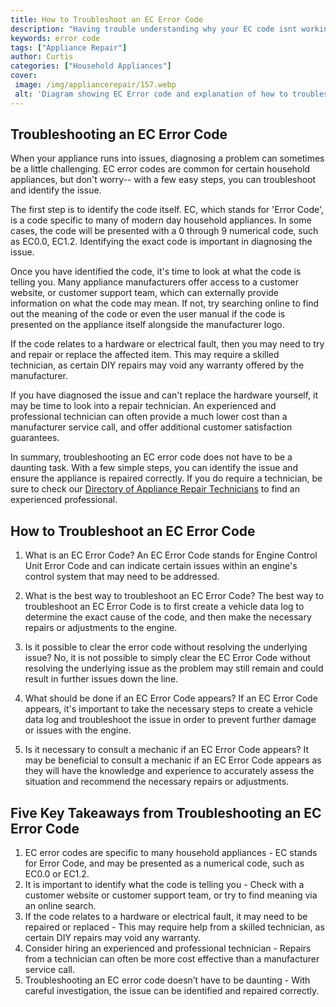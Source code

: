 ```yaml
---
title: How to Troubleshoot an EC Error Code
description: "Having trouble understanding why your EC code isnt working This blog post shows you how to troubleshoot EC error codes step-by-step in order to get back up and running quickly"
keywords: error code
tags: ["Appliance Repair"]
author: Curtis
categories: ["Household Appliances"]
cover: 
 image: /img/appliancerepair/157.webp
 alt: 'Diagram showing EC Error code and explanation of how to troubleshoot it'
---
```

## Troubleshooting an EC Error Code

When your appliance runs into issues, diagnosing a problem can sometimes be a little challenging. EC error codes are common for certain household appliances, but don't worry-- with a few easy steps, you can troubleshoot and identify the issue.

The first step is to identify the code itself. EC, which stands for 'Error Code', is a code specific to many of modern day household appliances. In some cases, the code will be presented with a 0 through 9 numerical code, such as EC0.0, EC1.2. Identifying the exact code is important in diagnosing the issue.

Once you have identified the code, it's time to look at what the code is telling you. Many appliance manufacturers offer access to a customer website, or customer support team, which can externally provide information on what the code may mean. If not, try searching online to find out the meaning of the code or even the user manual if the code is presented on the appliance itself alongside the manufacturer logo.

If the code relates to a hardware or electrical fault, then you may need to try and repair or replace the affected item. This may require a skilled technician, as certain DIY repairs may void any warranty offered by the manufacturer.

If you have diagnosed the issue and can't replace the hardware yourself, it may be time to look into a repair technician. An experienced and professional technician can often provide a much lower cost than a manufacturer service call, and offer additional customer satisfaction guarantees. 

In summary, troubleshooting an EC error code does not have to be a daunting task. With a few simple steps, you can identify the issue and ensure the appliance is repaired correctly. If you do require a technician, be sure to check our [Directory of Appliance Repair Technicians](./pages/appliance-repair-technicians) to find an experienced professional.

## How to Troubleshoot an EC Error Code

1. What is an EC Error Code?
An EC Error Code stands for Engine Control Unit Error Code and can indicate certain issues within an engine's control system that may need to be addressed.

2. What is the best way to troubleshoot an EC Error Code?
The best way to troubleshoot an EC Error Code is to first create a vehicle data log to determine the exact cause of the code, and then make the necessary repairs or adjustments to the engine.

3. Is it possible to clear the error code without resolving the underlying issue?
No, it is not possible to simply clear the EC Error Code without resolving the underlying issue as the problem may still remain and could result in further issues down the line.

4. What should be done if an EC Error Code appears?
If an EC Error Code appears, it's important to take the necessary steps to create a vehicle data log and troubleshoot the issue in order to prevent further damage or issues with the engine.

5. Is it necessary to consult a mechanic if an EC Error Code appears?
It may be beneficial to consult a mechanic if an EC Error Code appears as they will have the knowledge and experience to accurately assess the situation and recommend the necessary repairs or adjustments.

## Five Key Takeaways from Troubleshooting an EC Error Code
1. EC error codes are specific to many household appliances - EC stands for Error Code, and may be presented as a numerical code, such as EC0.0 or EC1.2.
2. It is important to identify what the code is telling you - Check with a customer website or customer support team, or try to find meaning via an online search.
3. If the code relates to a hardware or electrical fault, it may need to be repaired or replaced - This may require help from a skilled technician, as certain DIY repairs may void any warranty.
4. Consider hiring an experienced and professional technician - Repairs from a technician can often be more cost effective than a manufacturer service call.
5. Troubleshooting an EC error code doesn’t have to be daunting - With careful investigation, the issue can be identified and repaired correctly.
